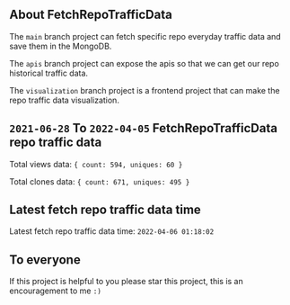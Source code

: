 ## About FetchRepoTrafficData

The `main` branch project can fetch specific repo everyday traffic data and save them in the MongoDB.

The `apis` branch project can expose the apis so that we can get our repo historical traffic data.

The `visualization` branch project is a frontend project that can make the repo traffic data visualization.

## `2021-06-28` To `2022-04-05` FetchRepoTrafficData repo traffic data

Total views data: `{ count: 594, uniques: 60 }`

Total clones data: `{ count: 671, uniques: 495 }`

## Latest fetch repo traffic data time

Latest fetch repo traffic data time: `2022-04-06 01:18:02`

## To everyone

If this project is helpful to you please star this project, this is an encouragement to me `:)`



